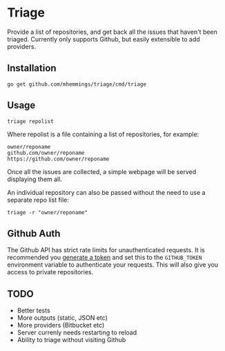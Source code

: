 # Triage

Provide a list of repositories, and get back all the issues that haven't been triaged. Currently only supports Github, but easily extensible to add providers.

## Installation

```console
go get github.com/mhemmings/triage/cmd/triage
```

## Usage

```console
triage repolist
```

Where repolist is a file containing a list of repositories, for example:

```
owner/reponame
github.com/owner/reponame
https://github.com/owner/reponame
```

Once all the issues are collected, a simple webpage will be served displaying them all.

An individual repository can also be passed without the need to use a separate repo list file:

```console
triage -r "owner/reponame"
```

## Github Auth

The Github API has strict rate limits for unauthenticated requests. It is recommended you [generate a token](https://help.github.com/articles/creating-a-personal-access-token-for-the-command-line/) and set this to the `GITHUB_TOKEN` environment variable to authenticate your requests. This will also give you access to private repositories.

## TODO

- Better tests
- More outputs (static, JSON etc)
- More providers (Bitbucket etc)
- Server currenly needs restarting to reload
- Ability to triage without visiting Github
